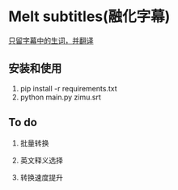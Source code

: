 # Melt subtitles(融化字幕)

[只留字幕中的生词，并翻译](https://zhuanlan.zhihu.com/p/25854872)

## 安装和使用
1. pip install -r requirements.txt
2. python main.py zimu.srt


## To do 
1. 批量转换

2. 英文释义选择

3. 转换速度提升